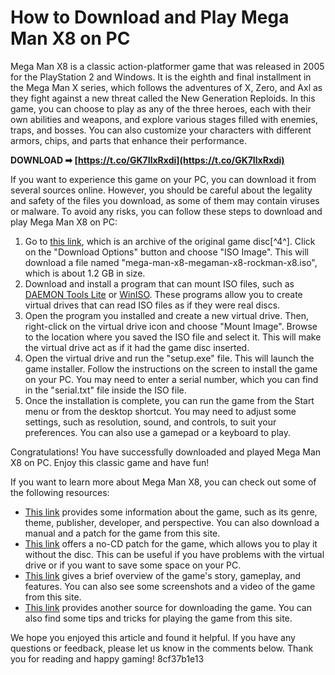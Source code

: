 
 
# How to Download and Play Mega Man X8 on PC
 
Mega Man X8 is a classic action-platformer game that was released in 2005 for the PlayStation 2 and Windows. It is the eighth and final installment in the Mega Man X series, which follows the adventures of X, Zero, and Axl as they fight against a new threat called the New Generation Reploids. In this game, you can choose to play as any of the three heroes, each with their own abilities and weapons, and explore various stages filled with enemies, traps, and bosses. You can also customize your characters with different armors, chips, and parts that enhance their performance.
 
**DOWNLOAD ➡ [https://t.co/GK7IlxRxdi](https://t.co/GK7IlxRxdi)**


 
If you want to experience this game on your PC, you can download it from several sources online. However, you should be careful about the legality and safety of the files you download, as some of them may contain viruses or malware. To avoid any risks, you can follow these steps to download and play Mega Man X8 on PC:
 
1. Go to [this link](https://archive.org/details/mega-man-x8-megaman-x8-rockman-x8), which is an archive of the original game disc[^4^]. Click on the "Download Options" button and choose "ISO Image". This will download a file named "mega-man-x8-megaman-x8-rockman-x8.iso", which is about 1.2 GB in size.
2. Download and install a program that can mount ISO files, such as [DAEMON Tools Lite](https://www.daemon-tools.cc/products/dtLite) or [WinISO](https://www.winiso.com/products/winiso-free.html). These programs allow you to create virtual drives that can read ISO files as if they were real discs.
3. Open the program you installed and create a new virtual drive. Then, right-click on the virtual drive icon and choose "Mount Image". Browse to the location where you saved the ISO file and select it. This will make the virtual drive act as if it had the game disc inserted.
4. Open the virtual drive and run the "setup.exe" file. This will launch the game installer. Follow the instructions on the screen to install the game on your PC. You may need to enter a serial number, which you can find in the "serial.txt" file inside the ISO file.
5. Once the installation is complete, you can run the game from the Start menu or from the desktop shortcut. You may need to adjust some settings, such as resolution, sound, and controls, to suit your preferences. You can also use a gamepad or a keyboard to play.

Congratulations! You have successfully downloaded and played Mega Man X8 on PC. Enjoy this classic game and have fun!
  
If you want to learn more about Mega Man X8, you can check out some of the following resources:

- [This link](https://www.myabandonware.com/game/mega-man-x8-ev7) provides some information about the game, such as its genre, theme, publisher, developer, and perspective. You can also download a manual and a patch for the game from this site.
- [This link](https://megagames.com/download/263171/0) offers a no-CD patch for the game, which allows you to play it without the disc. This can be useful if you have problems with the virtual drive or if you want to save some space on your PC.
- [This link](http://fullgamesforpc.com/mega-man-x8-download-pc) gives a brief overview of the game's story, gameplay, and features. You can also see some screenshots and a video of the game from this site.
- [This link](https://www.arealgamer.org/mega-man-x8/) provides another source for downloading the game. You can also find some tips and tricks for playing the game from this site.

We hope you enjoyed this article and found it helpful. If you have any questions or feedback, please let us know in the comments below. Thank you for reading and happy gaming!
 8cf37b1e13
 
